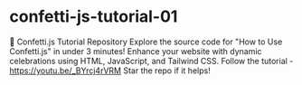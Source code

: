 # confetti-js-tutorial-01
 🎉 Confetti.js Tutorial Repository  Explore the source code for "How to Use Confetti.js" in under 3 minutes! Enhance your website with dynamic celebrations using HTML, JavaScript, and Tailwind CSS. Follow the tutorial - https://youtu.be/_BYrcj4rVRM Star the repo if it helps! 
